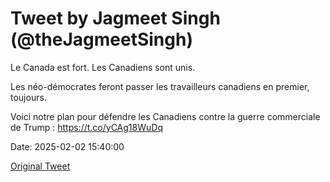 # Tweet by Jagmeet Singh (@theJagmeetSingh)

Le Canada est fort. Les Canadiens sont unis.

Les néo-démocrates feront passer les travailleurs canadiens en premier, toujours.

Voici notre plan pour défendre les Canadiens contre la guerre commerciale de Trump : https://t.co/yCAg18WuDq

Date: 2025-02-02 15:40:00

[Original Tweet](https://x.com/theJagmeetSingh/status/1886077114379812864)

